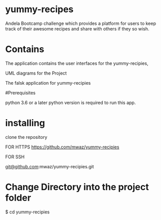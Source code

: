# yummy-recipes

Andela Bootcamp challenge which provides a platform for users to keep track of their
awesome recipes and share with others if they so wish.

# Contains

The application contains the user interfaces for the yummy-recipies,

UML diagrams for the Project

The falsk application for yummy-recipies

#Prerequisites

python 3.6 or a later python version is required to run this app.

# installing
clone the repository

FOR HTTPS
https://github.com/mwaz/yummy-recipies

FOR SSH

git@github.com:mwaz/yummy-recipies.git

# Change Directory into the project folder

$ cd yummy-recipies

